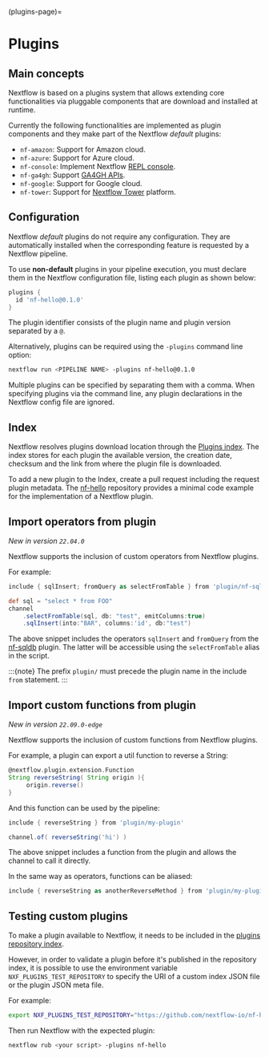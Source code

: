 (plugins-page)=

# Plugins

## Main concepts

Nextflow is based on a plugins system that allows extending core functionalities via pluggable components that are download and installed at runtime.

Currently the following functionalities are implemented as plugin components and they make part of the Nextflow *default* plugins:

- `nf-amazon`: Support for Amazon cloud.
- `nf-azure`: Support for Azure cloud.
- `nf-console`: Implement Nextflow [REPL console](https://www.nextflow.io/blog/2015/introducing-nextflow-console.html).
- `nf-ga4gh`: Support [GA4GH APIs](https://www.ga4gh.org/).
- `nf-google`: Support for Google cloud.
- `nf-tower`: Support for [Nextflow Tower](https://tower.nf) platform.

## Configuration

Nextflow *default* plugins do not require any configuration. They are automatically installed when the corresponding feature is requested by a Nextflow pipeline.

To use **non-default** plugins in your pipeline execution, you must declare them in the Nextflow configuration file, listing each plugin as shown below:

```groovy
plugins {
  id 'nf-hello@0.1.0'
}
```

The plugin identifier consists of the plugin name and plugin version separated by a `@`.

Alternatively, plugins can be required using the `-plugins` command line option:

```bash
nextflow run <PIPELINE NAME> -plugins nf-hello@0.1.0
```

Multiple plugins can be specified by separating them with a comma. When specifying plugins via the command line, any plugin declarations in the Nextflow config file are ignored.

## Index

Nextflow resolves plugins download location through the [Plugins index](https://github.com/nextflow-io/plugins/). The index stores for each plugin the available version, the creation date, checksum and the link from where the plugin file is downloaded.

To add a new plugin to the Index, create a pull request including the request plugin metadata. The [nf-hello](https://github.com/nextflow-io/nf-hello) repository provides a minimal code example for the implementation of a Nextflow plugin.

## Import operators from plugin

*New in version `22.04.0`*

Nextflow supports the inclusion of custom operators from Nextflow plugins.

For example:

```groovy
include { sqlInsert; fromQuery as selectFromTable } from 'plugin/nf-sqldb'

def sql = "select * from FOO"
channel
    .selectFromTable(sql, db: "test", emitColumns:true)
    .sqlInsert(into:"BAR", columns:'id', db:"test")
```

The above snippet includes the operators `sqlInsert` and `fromQuery` from the [nf-sqldb](https://github.com/nextflow-io/nf-sqldb) plugin. The latter will be accessible using the `selectFromTable` alias in the script.

:::{note}
The prefix `plugin/` must precede the plugin name in the include `from` statement.
:::

## Import custom functions from plugin

*New in version `22.09.0-edge`*

Nextflow supports the inclusion of custom functions from Nextflow plugins.

For example, a plugin can export a util function to reverse a String:

```groovy
@nextflow.plugin.extension.Function
String reverseString( String origin ){
     origin.reverse()
}
```

And this function can be used by the pipeline:

```groovy
include { reverseString } from 'plugin/my-plugin'

channel.of( reverseString('hi') )
```

The above snippet includes a function from the plugin and allows the channel to call it directly.

In the same way as operators, functions can be aliased:

```groovy
include { reverseString as anotherReverseMethod } from 'plugin/my-plugin'
```

## Testing custom plugins

To make a plugin available to Nextflow, it needs to be included in the [plugins repository index](https://github.com/nextflow-io/plugins).

However, in order to validate a plugin before it's published in the repository index, it is possible to use the environment
variable `NXF_PLUGINS_TEST_REPOSITORY` to specify the URI of a custom index JSON file or the plugin JSON meta file.

For example:

```bash
export NXF_PLUGINS_TEST_REPOSITORY="https://github.com/nextflow-io/nf-hello/releases/download/0.3.0/nf-hello-0.3.0-meta.json"
```

Then run Nextflow with the expected plugin:

```bash
nextflow rub <your script> -plugins nf-hello
```
